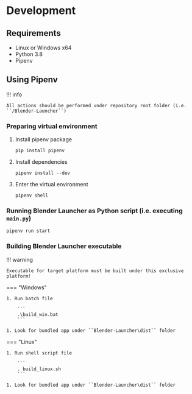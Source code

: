 # Development

## Requirements

- Linux or Windows x64
- Python 3.8
- Pipenv

## Using Pipenv

!!! info

    All actions should be performed under repository root folder (i.e. ``/Blender-Launcher``)

### Preparing virtual environment

1. Install pipenv package

    ```
    pip install pipenv
    ```

1. Install dependencies

    ```
    pipenv install --dev
    ```

1. Enter the virtual environment

    ```
    pipenv shell
    ```

### Running Blender Launcher as Python script (i.e. executing ``main.py``)

```
pipenv run start
```

### Building Blender Launcher executable

!!! warning

    Executable for target platform must be built under this exclusive platform!

=== "Windows"

    1. Run batch file

        ```
        .\build_win.bat
        ```

    1. Look for bundled app under ``Blender-Launcher\dist`` folder

=== "Linux"

    1. Run shell script file

        ```
        . build_linux.sh
        ```

    1. Look for bundled app under ``Blender-Launcher\dist`` folder

